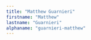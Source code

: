 ```yaml
---
title: "Matthew Guarnieri"
firstname: "Matthew"
lastname: "Guarnieri"
alphaname: "guarnieri-matthew"
---
```

